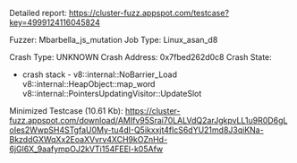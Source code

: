 Detailed report: https://cluster-fuzz.appspot.com/testcase?key=4999124116045824

Fuzzer: Mbarbella_js_mutation
Job Type: Linux_asan_d8

Crash Type: UNKNOWN
Crash Address: 0x7fbed262d0c8
Crash State:
  - crash stack -
  v8::internal::NoBarrier_Load
  v8::internal::HeapObject::map_word
  v8::internal::PointersUpdatingVisitor::UpdateSlot
  

Minimized Testcase (10.61 Kb): https://cluster-fuzz.appspot.com/download/AMIfv95Srai70LALVdQ2arJgkpvLL1u9R0D6gLoIes2WwpSH4STgfaU0My-tu4dI-Q5ikxxjt4flcS6dYU21md8J3qiKNa-BkzddGXWqXx2EoaXVvrv4XCH9kOZnHd-6jGl6X_9aafympOJ2kVTi154FEEl-k05Afw